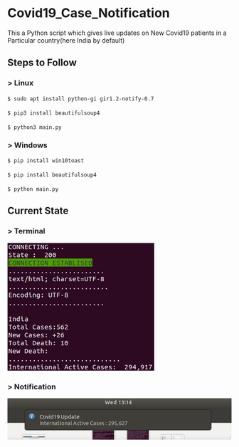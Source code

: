 # Covid19_Case_Notification
This a Python script which gives live updates on New Covid19 patients in a Particular country(here India by default)


## Steps to Follow

### > Linux

```shell
$ sudo apt install python-gi gir1.2-notify-0.7

$ pip3 install beautifulsoup4

$ python3 main.py

```
### > Windows

```shell
$ pip install win10toast

$ pip install beautifulsoup4

$ python main.py

```

## Current State

### > Terminal
![](images/currentState.png)

### > Notification
![](images/Notification.png)
